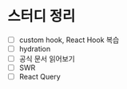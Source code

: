 # 스터디 정리

- [ ] custom hook, React Hook 복습
- [ ] hydration
- [ ] 공식 문서 읽어보기
- [ ] SWR
- [ ] React Query
